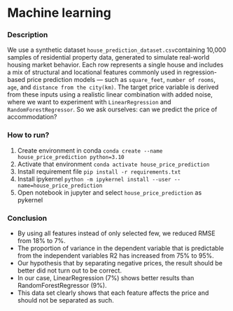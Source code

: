 # Machine learning

### Description
We use a synthetic dataset `house_prediction_dataset.csv`containing 10,000 samples of residential property data, generated to simulate real-world housing market behavior.
Each row represents a single house and includes a mix of structural and locational features commonly used in regression-based price prediction models — such as `square_feet`, `number of rooms`, `age`, and `distance from the city(km)`.
The target price variable is derived from these inputs using a realistic linear combination with added noise, where we want to experiment with `LinearRegression` and `RandomForestRegressor`.
So we ask ourselves: can we predict the price of accommodation? 

### How to run? 

1. Create environment in conda `conda create --name house_price_prediction python=3.10`
2. Activate that environment `conda activate house_price_prediction`
3. Install requirement file `pip install -r requirements.txt`
4. Install ipykernel `python -m ipykernel install --user --name=house_price_prediction`
5. Open notebook in jupyter and select `house_price_prediction` as pykernel


### Conclusion
- By using all features instead of only selected few, we reduced RMSE from 18% to 7%.
- The proportion of variance in the dependent variable that is predictable from the independent variables R2 has increased from 75% to 95%.
- Our hypothesis that by separating negative prices, the result should be better did not turn out to be correct.
- In our case, LinearRegression (7%) shows better results than RandomForestRegressor (9%).
- This data set clearly shows that each feature affects the price and should not be separated as such.
